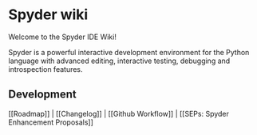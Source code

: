 # Spyder wiki

Welcome to the Spyder IDE Wiki!

Spyder is a powerful interactive development environment for the Python language with advanced editing, interactive testing, debugging and introspection features.

## Development

[[Roadmap]] | [[Changelog]] | [[Github Workflow]] | [[SEPs: Spyder Enhancement Proposals]]